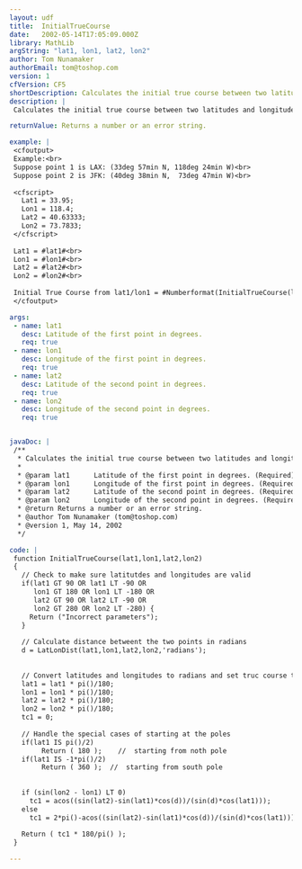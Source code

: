```yaml
---
layout: udf
title:  InitialTrueCourse
date:   2002-05-14T17:05:09.000Z
library: MathLib
argString: "lat1, lon1, lat2, lon2"
author: Tom Nunamaker
authorEmail: tom@toshop.com
version: 1
cfVersion: CF5
shortDescription: Calculates the initial true course between two latitudes and longitudes.
description: |
 Calculates the initial true course between two latitudes and longitudes.

returnValue: Returns a number or an error string.

example: |
 <cfoutput>
 Example:<br>
 Suppose point 1 is LAX: (33deg 57min N, 118deg 24min W)<br>
 Suppose point 2 is JFK: (40deg 38min N,  73deg 47min W)<br>
 
 <cfscript>
   Lat1 = 33.95;
   Lon1 = 118.4;
   Lat2 = 40.63333;
   Lon2 = 73.7833;
 </cfscript>
 
 Lat1 = #lat1#<br>
 Lon1 = #lon1#<br>
 Lat2 = #lat2#<br>
 Lon2 = #lon2#<br>
 
 Initial True Course from lat1/lon1 = #Numberformat(InitialTrueCourse(lat1,lon1,lat2,lon2),'0.00')# Degrees True Course
 </cfoutput>

args:
 - name: lat1
   desc: Latitude of the first point in degrees.
   req: true
 - name: lon1
   desc: Longitude of the first point in degrees.
   req: true
 - name: lat2
   desc: Latitude of the second point in degrees.
   req: true
 - name: lon2
   desc: Longitude of the second point in degrees.
   req: true


javaDoc: |
 /**
  * Calculates the initial true course between two latitudes and longitudes.
  * 
  * @param lat1      Latitude of the first point in degrees. (Required)
  * @param lon1      Longitude of the first point in degrees. (Required)
  * @param lat2      Latitude of the second point in degrees. (Required)
  * @param lon2      Longitude of the second point in degrees. (Required)
  * @return Returns a number or an error string. 
  * @author Tom Nunamaker (tom@toshop.com) 
  * @version 1, May 14, 2002 
  */

code: |
 function InitialTrueCourse(lat1,lon1,lat2,lon2)
 {
   // Check to make sure latitutdes and longitudes are valid
   if(lat1 GT 90 OR lat1 LT -90 OR
      lon1 GT 180 OR lon1 LT -180 OR
      lat2 GT 90 OR lat2 LT -90 OR
      lon2 GT 280 OR lon2 LT -280) {
     Return ("Incorrect parameters");
   }
      
   // Calculate distance betweent the two points in radians
   d = LatLonDist(lat1,lon1,lat2,lon2,'radians');
 
 
   // Convert latitudes and longitudes to radians and set truc course to zero
   lat1 = lat1 * pi()/180;
   lon1 = lon1 * pi()/180;
   lat2 = lat2 * pi()/180;
   lon2 = lon2 * pi()/180;
   tc1 = 0;  
   
   // Handle the special cases of starting at the poles 
   if(lat1 IS pi()/2)
        Return ( 180 );    //  starting from noth pole
   if(lat1 IS -1*pi()/2)
        Return ( 360 );  //  starting from south pole
 
   
   if (sin(lon2 - lon1) LT 0)
     tc1 = acos((sin(lat2)-sin(lat1)*cos(d))/(sin(d)*cos(lat1)));
   else
     tc1 = 2*pi()-acos((sin(lat2)-sin(lat1)*cos(d))/(sin(d)*cos(lat1)));  
 
   Return ( tc1 * 180/pi() );
 }

---
```


